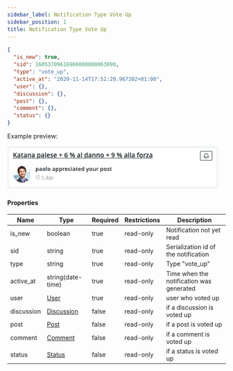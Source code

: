 ```yaml
---
sidebar_label: Notification Type Vote Up
sidebar_position: 1
title: Notification Type Vote Up
---
```


```json
{
  "is_new": true,
  "sid": 16053709616960000000063090,
  "type": "vote_up",
  "active_at": "2020-11-14T17:52:20.967302+01:00",
  "user": {},
  "discussion": {},
  "post": {},
  "comment": {},
  "status": {}
}
```

Example preview:

![Notification](/img/notification_types/voteup.png)

#### Properties

|Name|Type|Required|Restrictions|Description|
|---|---|---|---|---|
|is_new|boolean|true|read-only|Notification not yet read|
|sid|string|true|read-only|Serialization id of the notification|
|type|string|true|read-only|Type "vote_up"|
|active_at|string(date-time)|true|read-only|Time when the notification was generated|
|user|[User](/docs/apireference/v2/schemas/user)|true|read-only|user who voted up|
|discussion|[Discussion](/docs/apireference/v2/schemas/discussion)|false|read-only|if a discussion is voted up|
|post|[Post](/docs/apireference/v2/schemas/post)|false|read-only|if a post is voted up|
|comment|[Comment](/docs/apireference/v2/schemas/comment)|false|read-only|if a comment is voted up|
|status|[Status](/docs/apireference/v2/schemas/status)|false|read-only|if a status is voted up|

